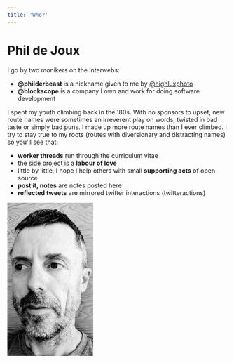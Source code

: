 ```yaml
---
title: 'Who?'
---
```


# Phil de Joux

<div class="container">
<div class="row">

<div class="col-9 align-self-left" style="padding-left: 0">
I go by two monikers on the interwebs:

* **@philderbeast** is a nickname given to me by
[\@highluxphoto](https://twitter.com/highluxphoto)
* **@blockscope** is a company I own and work for doing software development

I spent my youth climbing back in the '80s.  With no sponsors to upset, new
route names were sometimes an irreverent play on words, twisted in bad taste or
simply bad puns. I made up more route names than I ever climbed.  I try to stay
true to my roots (routes with diversionary and distracting names) so you'll see
that:

* **worker threads** run through the curriculum vitae
* the side project is a **labour of love**
* little by little, I hope I help others with small **supporting acts** of open source
* **post it, notes** are notes posted here
* **reflected tweets** are mirrored twitter interactions (twitteractions)
</div>

<div class="col-3 align-self-center">
<div class="d-flex justify-content-center">
<img src="/images/selfie.jpg" class="shadow-lg img-thumbnail" style="width: 14em;" />
</div>
</div>

</div>
</div>
